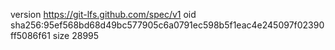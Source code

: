 version https://git-lfs.github.com/spec/v1
oid sha256:95ef568bd68d49bc577905c6a0791ec598b5f1eac4e245097f02390ff5086f61
size 28995
